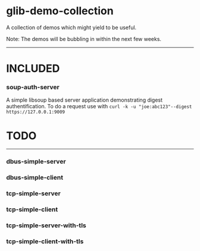 # glib-demo-collection

A collection of demos which might yield to be useful.

Note: The demos will be bubbling in within the next few weeks.

---

# INCLUDED

### soup-auth-server

A simple libsoup based server application demonstrating digest authentification.
To do a request use with `curl -k -u "joe:abc123"--digest https://127.0.0.1:9009`


# TODO

---

### dbus-simple-server
### dbus-simple-client
### tcp-simple-server
### tcp-simple-client
### tcp-simple-server-with-tls
### tcp-simple-client-with-tls


